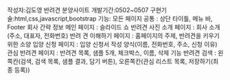 작성자:김도영
반려견 분양사이트 
개발기간:0502~0507
구현기술:html,css,javascript,bootstrap
기능:
모든 페이지 공통 : 상단 타이틀, 메뉴 바, Footer 회사 간략 정보
메인 페이지 : 슬라이드 쇼 반려견 사진
소개 페이지 : 회사 소개 (주소, 대표자, 전화번호)
반려 견 이해하기 페이지 : 홈페이지의 주제, 반려견을 키우기 위한 소양
입양 신청 페이지 : 입양 신청서 작성 양식(이름, 전화번호, 주소, 신청 이유)
관심 반려견 페이지 : 반려견 목록, 샘플 5개, 체크박스, 이름, 삭제 기능
반려견 검색 : 왼쪽칸(검색, 검색 목록, 샘플 결과, 담기 버튼), 오른쪽칸(관심 리스트 목록, 저장하기(최종 등록))
